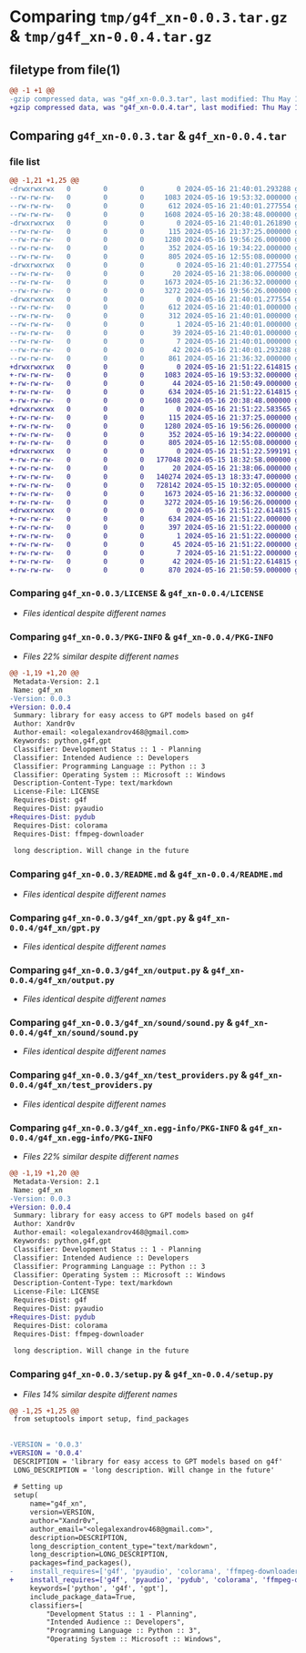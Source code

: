 # Comparing `tmp/g4f_xn-0.0.3.tar.gz` & `tmp/g4f_xn-0.0.4.tar.gz`

## filetype from file(1)

```diff
@@ -1 +1 @@
-gzip compressed data, was "g4f_xn-0.0.3.tar", last modified: Thu May 16 21:40:01 2024, max compression
+gzip compressed data, was "g4f_xn-0.0.4.tar", last modified: Thu May 16 21:51:22 2024, max compression
```

## Comparing `g4f_xn-0.0.3.tar` & `g4f_xn-0.0.4.tar`

### file list

```diff
@@ -1,21 +1,25 @@
-drwxrwxrwx   0        0        0        0 2024-05-16 21:40:01.293288 g4f_xn-0.0.3/
--rw-rw-rw-   0        0        0     1083 2024-05-16 19:53:32.000000 g4f_xn-0.0.3/LICENSE
--rw-rw-rw-   0        0        0      612 2024-05-16 21:40:01.277554 g4f_xn-0.0.3/PKG-INFO
--rw-rw-rw-   0        0        0     1608 2024-05-16 20:38:48.000000 g4f_xn-0.0.3/README.md
-drwxrwxrwx   0        0        0        0 2024-05-16 21:40:01.261890 g4f_xn-0.0.3/g4f_xn/
--rw-rw-rw-   0        0        0      115 2024-05-16 21:37:25.000000 g4f_xn-0.0.3/g4f_xn/__init__.py
--rw-rw-rw-   0        0        0     1280 2024-05-16 19:56:26.000000 g4f_xn-0.0.3/g4f_xn/gpt.py
--rw-rw-rw-   0        0        0      352 2024-05-16 19:34:22.000000 g4f_xn-0.0.3/g4f_xn/misc.py
--rw-rw-rw-   0        0        0      805 2024-05-16 12:55:08.000000 g4f_xn-0.0.3/g4f_xn/output.py
-drwxrwxrwx   0        0        0        0 2024-05-16 21:40:01.277554 g4f_xn-0.0.3/g4f_xn/sound/
--rw-rw-rw-   0        0        0       20 2024-05-16 21:38:06.000000 g4f_xn-0.0.3/g4f_xn/sound/__init__.py
--rw-rw-rw-   0        0        0     1673 2024-05-16 21:36:32.000000 g4f_xn-0.0.3/g4f_xn/sound/sound.py
--rw-rw-rw-   0        0        0     3272 2024-05-16 19:56:26.000000 g4f_xn-0.0.3/g4f_xn/test_providers.py
-drwxrwxrwx   0        0        0        0 2024-05-16 21:40:01.277554 g4f_xn-0.0.3/g4f_xn.egg-info/
--rw-rw-rw-   0        0        0      612 2024-05-16 21:40:01.000000 g4f_xn-0.0.3/g4f_xn.egg-info/PKG-INFO
--rw-rw-rw-   0        0        0      312 2024-05-16 21:40:01.000000 g4f_xn-0.0.3/g4f_xn.egg-info/SOURCES.txt
--rw-rw-rw-   0        0        0        1 2024-05-16 21:40:01.000000 g4f_xn-0.0.3/g4f_xn.egg-info/dependency_links.txt
--rw-rw-rw-   0        0        0       39 2024-05-16 21:40:01.000000 g4f_xn-0.0.3/g4f_xn.egg-info/requires.txt
--rw-rw-rw-   0        0        0        7 2024-05-16 21:40:01.000000 g4f_xn-0.0.3/g4f_xn.egg-info/top_level.txt
--rw-rw-rw-   0        0        0       42 2024-05-16 21:40:01.293288 g4f_xn-0.0.3/setup.cfg
--rw-rw-rw-   0        0        0      861 2024-05-16 21:36:32.000000 g4f_xn-0.0.3/setup.py
+drwxrwxrwx   0        0        0        0 2024-05-16 21:51:22.614815 g4f_xn-0.0.4/
+-rw-rw-rw-   0        0        0     1083 2024-05-16 19:53:32.000000 g4f_xn-0.0.4/LICENSE
+-rw-rw-rw-   0        0        0       44 2024-05-16 21:50:49.000000 g4f_xn-0.0.4/MANIFEST.in
+-rw-rw-rw-   0        0        0      634 2024-05-16 21:51:22.614815 g4f_xn-0.0.4/PKG-INFO
+-rw-rw-rw-   0        0        0     1608 2024-05-16 20:38:48.000000 g4f_xn-0.0.4/README.md
+drwxrwxrwx   0        0        0        0 2024-05-16 21:51:22.583565 g4f_xn-0.0.4/g4f_xn/
+-rw-rw-rw-   0        0        0      115 2024-05-16 21:37:25.000000 g4f_xn-0.0.4/g4f_xn/__init__.py
+-rw-rw-rw-   0        0        0     1280 2024-05-16 19:56:26.000000 g4f_xn-0.0.4/g4f_xn/gpt.py
+-rw-rw-rw-   0        0        0      352 2024-05-16 19:34:22.000000 g4f_xn-0.0.4/g4f_xn/misc.py
+-rw-rw-rw-   0        0        0      805 2024-05-16 12:55:08.000000 g4f_xn-0.0.4/g4f_xn/output.py
+drwxrwxrwx   0        0        0        0 2024-05-16 21:51:22.599191 g4f_xn-0.0.4/g4f_xn/sound/
+-rw-rw-rw-   0        0        0   177048 2024-05-15 18:32:58.000000 g4f_xn-0.0.4/g4f_xn/sound/Hint.wav
+-rw-rw-rw-   0        0        0       20 2024-05-16 21:38:06.000000 g4f_xn-0.0.4/g4f_xn/sound/__init__.py
+-rw-rw-rw-   0        0        0   140274 2024-05-13 18:33:47.000000 g4f_xn-0.0.4/g4f_xn/sound/coins.wav
+-rw-rw-rw-   0        0        0   728142 2024-05-15 10:32:05.000000 g4f_xn-0.0.4/g4f_xn/sound/metal-pipe.wav
+-rw-rw-rw-   0        0        0     1673 2024-05-16 21:36:32.000000 g4f_xn-0.0.4/g4f_xn/sound/sound.py
+-rw-rw-rw-   0        0        0     3272 2024-05-16 19:56:26.000000 g4f_xn-0.0.4/g4f_xn/test_providers.py
+drwxrwxrwx   0        0        0        0 2024-05-16 21:51:22.614815 g4f_xn-0.0.4/g4f_xn.egg-info/
+-rw-rw-rw-   0        0        0      634 2024-05-16 21:51:22.000000 g4f_xn-0.0.4/g4f_xn.egg-info/PKG-INFO
+-rw-rw-rw-   0        0        0      397 2024-05-16 21:51:22.000000 g4f_xn-0.0.4/g4f_xn.egg-info/SOURCES.txt
+-rw-rw-rw-   0        0        0        1 2024-05-16 21:51:22.000000 g4f_xn-0.0.4/g4f_xn.egg-info/dependency_links.txt
+-rw-rw-rw-   0        0        0       45 2024-05-16 21:51:22.000000 g4f_xn-0.0.4/g4f_xn.egg-info/requires.txt
+-rw-rw-rw-   0        0        0        7 2024-05-16 21:51:22.000000 g4f_xn-0.0.4/g4f_xn.egg-info/top_level.txt
+-rw-rw-rw-   0        0        0       42 2024-05-16 21:51:22.614815 g4f_xn-0.0.4/setup.cfg
+-rw-rw-rw-   0        0        0      870 2024-05-16 21:50:59.000000 g4f_xn-0.0.4/setup.py
```

### Comparing `g4f_xn-0.0.3/LICENSE` & `g4f_xn-0.0.4/LICENSE`

 * *Files identical despite different names*

### Comparing `g4f_xn-0.0.3/PKG-INFO` & `g4f_xn-0.0.4/PKG-INFO`

 * *Files 22% similar despite different names*

```diff
@@ -1,19 +1,20 @@
 Metadata-Version: 2.1
 Name: g4f_xn
-Version: 0.0.3
+Version: 0.0.4
 Summary: library for easy access to GPT models based on g4f
 Author: Xandr0v
 Author-email: <olegalexandrov468@gmail.com>
 Keywords: python,g4f,gpt
 Classifier: Development Status :: 1 - Planning
 Classifier: Intended Audience :: Developers
 Classifier: Programming Language :: Python :: 3
 Classifier: Operating System :: Microsoft :: Windows
 Description-Content-Type: text/markdown
 License-File: LICENSE
 Requires-Dist: g4f
 Requires-Dist: pyaudio
+Requires-Dist: pydub
 Requires-Dist: colorama
 Requires-Dist: ffmpeg-downloader
 
 long description. Will change in the future
```

### Comparing `g4f_xn-0.0.3/README.md` & `g4f_xn-0.0.4/README.md`

 * *Files identical despite different names*

### Comparing `g4f_xn-0.0.3/g4f_xn/gpt.py` & `g4f_xn-0.0.4/g4f_xn/gpt.py`

 * *Files identical despite different names*

### Comparing `g4f_xn-0.0.3/g4f_xn/output.py` & `g4f_xn-0.0.4/g4f_xn/output.py`

 * *Files identical despite different names*

### Comparing `g4f_xn-0.0.3/g4f_xn/sound/sound.py` & `g4f_xn-0.0.4/g4f_xn/sound/sound.py`

 * *Files identical despite different names*

### Comparing `g4f_xn-0.0.3/g4f_xn/test_providers.py` & `g4f_xn-0.0.4/g4f_xn/test_providers.py`

 * *Files identical despite different names*

### Comparing `g4f_xn-0.0.3/g4f_xn.egg-info/PKG-INFO` & `g4f_xn-0.0.4/g4f_xn.egg-info/PKG-INFO`

 * *Files 22% similar despite different names*

```diff
@@ -1,19 +1,20 @@
 Metadata-Version: 2.1
 Name: g4f_xn
-Version: 0.0.3
+Version: 0.0.4
 Summary: library for easy access to GPT models based on g4f
 Author: Xandr0v
 Author-email: <olegalexandrov468@gmail.com>
 Keywords: python,g4f,gpt
 Classifier: Development Status :: 1 - Planning
 Classifier: Intended Audience :: Developers
 Classifier: Programming Language :: Python :: 3
 Classifier: Operating System :: Microsoft :: Windows
 Description-Content-Type: text/markdown
 License-File: LICENSE
 Requires-Dist: g4f
 Requires-Dist: pyaudio
+Requires-Dist: pydub
 Requires-Dist: colorama
 Requires-Dist: ffmpeg-downloader
 
 long description. Will change in the future
```

### Comparing `g4f_xn-0.0.3/setup.py` & `g4f_xn-0.0.4/setup.py`

 * *Files 14% similar despite different names*

```diff
@@ -1,25 +1,25 @@
 from setuptools import setup, find_packages
 
 
-VERSION = '0.0.3'
+VERSION = '0.0.4'
 DESCRIPTION = 'library for easy access to GPT models based on g4f'
 LONG_DESCRIPTION = 'long description. Will change in the future'
 
 # Setting up
 setup(
     name="g4f_xn",
     version=VERSION,
     author="Xandr0v",
     author_email="<olegalexandrov468@gmail.com>",
     description=DESCRIPTION,
     long_description_content_type="text/markdown",
     long_description=LONG_DESCRIPTION,
     packages=find_packages(),
-    install_requires=['g4f', 'pyaudio', 'colorama', 'ffmpeg-downloader'],
+    install_requires=['g4f', 'pyaudio', 'pydub', 'colorama', 'ffmpeg-downloader'],
     keywords=['python', 'g4f', 'gpt'],
     include_package_data=True,
     classifiers=[
         "Development Status :: 1 - Planning",
         "Intended Audience :: Developers",
         "Programming Language :: Python :: 3",
         "Operating System :: Microsoft :: Windows",
```

